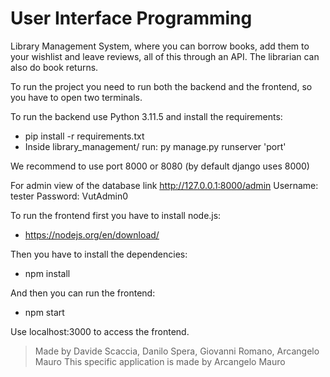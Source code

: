 # User Interface Programming

Library Management System, where you can borrow books, add them to your wishlist and leave reviews, all of this through an API.
The librarian can also do book returns.

To run the project you need to run both the backend and the frontend, so you have to open two terminals.

To run the backend use Python 3.11.5 and install the requirements:  
- pip install -r requirements.txt  
- Inside library_management/ run: py manage.py runserver 'port' 

We recommend to use port 8000 or 8080 (by default django uses 8000)  

For admin view of the database link http://127.0.0.1:8000/admin
Username: tester
Password: VutAdmin0

To run the frontend first you have to install node.js:
- https://nodejs.org/en/download/

Then you have to install the dependencies:
- npm install

And then you can run the frontend:
- npm start

Use localhost:3000 to access the frontend.

> Made by Davide Scaccia, Danilo Spera, Giovanni Romano, Arcangelo Mauro
> This specific application is made by Arcangelo Mauro